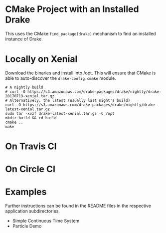 # CMake Project with an Installed Drake

This uses the CMake `find_package(drake)` mechanism to find an installed instance of Drake.

# Locally on Xenial

Download the binaries and install into /opt. This will ensure that CMake is able
to auto-discover the `drake-config.cmake` module. 

```
# A nightly build
# curl -O https://s3.amazonaws.com/drake-packages/drake/nightly/drake-20170719-xenial.tar.gz
# Alternatively, the latest (usually last night's build)
curl -O https://s3.amazonaws.com/drake-packages/drake/nightly/drake-latest-xenial.tar.gz
sudo tar -xvzf drake-latest-xenial.tar.gz -C /opt
mkdir build && cd build
cmake ..
make
```

# On Travis CI

# On Circle CI

# Examples

Further instructions can be found in the README files in the respective application subdirectories.

* Simple Continuous Time System
* Particle Demo
